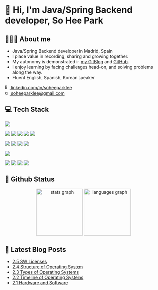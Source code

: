 
# 👋 Hi, I'm Java/Spring Backend developer, So Hee Park

## 👩🏻‍💻 About me 

- Java/Spring Backend developer in Madrid, Spain
- I place value in recording, sharing and growing together.
- My autonomy is demonstrated in [my GitBlog](https://soheeparklee.github.io/) and [GitHub](https://github.com/soheeparklee).
- I enjoy learning by facing challenges head-on, and solving problems along the way.
- Fluent English, Spanish, Korean speaker

<a href="https://www.linkedin.com/in/soheeparkee/">
    <img src="https://raw.githubusercontent.com/maurodesouza/profile-readme-generator/master/src/assets/icons/social/linkedin/default.svg" width="15" height="15" alt="linkedin logo" /> linkedin.com/in/soheeparklee
</a>
<br>
<a href="mailto:soheeparklee@gmail.com">
    <img src="https://raw.githubusercontent.com/maurodesouza/profile-readme-generator/master/src/assets/icons/social/gmail/default.svg" width="15" height="15" alt="gmail logo" /> soheeparklee@gmail.com
</a>

<br> 

## :computer: Tech Stack

<img src="https://img.shields.io/badge/java-007396?style=for-the-badge&logo=java&logoColor=white"/>

<img src="https://img.shields.io/badge/spring-6DB33F?style=for-the-badge&logo=spring&logoColor=white"/> <img src="https://img.shields.io/badge/spring boot-6DB33F?style=for-the-badge&logo=springboot&logoColor=white"/> <img src="https://img.shields.io/badge/spring security-6DB33F?style=for-the-badge&logo=springsecurity&logoColor=white"/> <img src="https://img.shields.io/badge/swagger-85EA2D?style=for-the-badge&logo=swagger&logoColor=white"/> <img src="https://img.shields.io/badge/gradle-02303A?style=for-the-badge&logo=gradle&logoColor=white"/>

<img src="https://img.shields.io/badge/intellij idea-000000?style=for-the-badge&logo=intellijidea&logoColor=white"/> <img src="https://img.shields.io/badge/git-F05032?style=for-the-badge&logo=git&logoColor=white"/> <img src="https://img.shields.io/badge/github-181717?style=for-the-badge&logo=github&logoColor=white"/> <img src="https://img.shields.io/badge/github actions-2088FF?style=for-the-badge&logo=githubactions&logoColor=white"/>

<img src="https://img.shields.io/badge/mysql-4479A1?style=for-the-badge&logo=mysql&logoColor=white"/>

<img src="https://img.shields.io/badge/amazon web services-232F3E?style=for-the-badge&logo=amazonwebservices&logoColor=white"/>  <img src="https://img.shields.io/badge/amazon ec2-FF9900?style=for-the-badge&logo=amazonec2&logoColor=white"/> <img src="https://img.shields.io/badge/amazon s3-569A31?style=for-the-badge&logo=amazons3&logoColor=white"/> <img src="https://img.shields.io/badge/nginx-009639?style=for-the-badge&logo=nginx&logoColor=white"/>

## :wrench: Github Status

<div align="center">
  <img src="https://github-readme-stats.vercel.app/api?username=soheeparklee&hide_title=false&hide_rank=false&show_icons=true&include_all_commits=true&count_private=true&disable_animations=false&theme=default&locale=en&hide_border=false&order=1" height="150" alt="stats graph"  />
  <img src="https://github-readme-stats.vercel.app/api/top-langs?username=soheeparklee&locale=en&hide_title=false&layout=compact&card_width=320&langs_count=5&theme=default&hide_border=false&order=2" height="150" alt="languages graph"  />
</div>

## 📝 Latest Blog Posts
<!-- BLOG-POST-LIST:START -->
- [2.5 SW Licenses](https://soheeparklee.github.io/posts/DAW-system-2-5-OS-license/)
- [2.4 Structure of Operating System](https://soheeparklee.github.io/posts/DAW-system-2-4-OS-structure/)
- [2.3 Types of Operating Systems](https://soheeparklee.github.io/posts/DAW-system-2-3-OS-types/)
- [2.2 Timeline of Operating Systems](https://soheeparklee.github.io/posts/DAW-system-2-2-OS-timeline/)
- [2.1 Hardware and Software](https://soheeparklee.github.io/posts/DAW-system-2-1-HWSW/)
<!-- BLOG-POST-LIST:END -->

